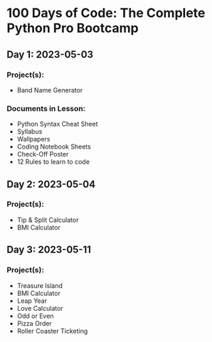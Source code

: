 # 100 Days of Code: The Complete Python Pro Bootcamp

## Day 1: 2023-05-03

### Project(s):
- Band Name Generator

### Documents in Lesson:
- Python Syntax Cheat Sheet
- Syllabus
- Wallpapers
- Coding Notebook Sheets
- Check-Off Poster
- 12 Rules to learn to code

## Day 2: 2023-05-04

### Project(s):
- Tip & Split Calculator
- BMI Calculator

## Day 3: 2023-05-11

### Project(s):
- Treasure Island
- BMI Calculator
- Leap Year
- Love Calculator
- Odd or Even
- Pizza Order
- Roller Coaster Ticketing
